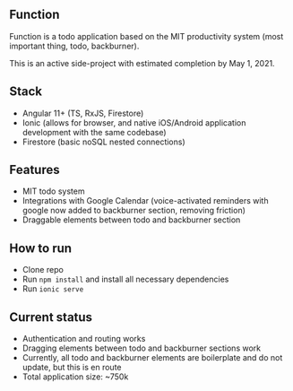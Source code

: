 ## Function

Function is a todo application based on the MIT productivity system (most important thing, todo, backburner).

This is an active side-project with estimated completion by May 1, 2021.

## Stack

- Angular 11+ (TS, RxJS, Firestore)
- Ionic (allows for browser, and native iOS/Android application development with the same codebase)
- Firestore (basic noSQL nested connections)

## Features

- MIT todo system
- Integrations with Google Calendar (voice-activated reminders with google now added to backburner section, removing friction)
- Draggable elements between todo and backburner section

## How to run

- Clone repo
- Run `npm install` and install all necessary dependencies
- Run `ionic serve`

## Current status

- Authentication and routing works
- Dragging elements between todo and backburner sections work
- Currently, all todo and backburner elements are boilerplate and do not update, but this is en route
- Total application size: ~750k 
